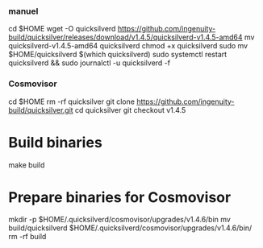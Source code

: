 ### manuel

cd $HOME
wget -O quicksilverd https://github.com/ingenuity-build/quicksilver/releases/download/v1.4.5/quicksilverd-v1.4.5-amd64
mv quicksilverd-v1.4.5-amd64 quicksilverd
chmod +x quicksilverd
sudo mv $HOME/quicksilverd $(which quicksilverd)
sudo systemctl restart quicksilverd && sudo journalctl -u quicksilverd -f


### Cosmovisor

cd $HOME
rm -rf quicksilver
git clone https://github.com/ingenuity-build/quicksilver.git
cd quicksilver
git checkout v1.4.5

# Build binaries
make build

# Prepare binaries for Cosmovisor
mkdir -p $HOME/.quicksilverd/cosmovisor/upgrades/v1.4.6/bin
mv build/quicksilverd $HOME/.quicksilverd/cosmovisor/upgrades/v1.4.6/bin/
rm -rf build
